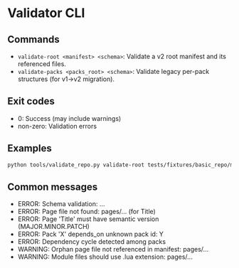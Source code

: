 # Validator CLI

## Commands

- `validate-root <manifest> <schema>`: Validate a v2 root manifest and its referenced files.
- `validate-packs <packs_root> <schema>`: Validate legacy per-pack structures (for v1→v2 migration).

## Exit codes

- 0: Success (may include warnings)
- non-zero: Validation errors

## Examples

```bash
python tools/validate_repo.py validate-root tests/fixtures/basic_repo/manifest.yml schema/root-manifest.schema.json
```

## Common messages

- ERROR: Schema validation: ...
- ERROR: Page file not found: pages/... (for Title)
- ERROR: Page 'Title' must have semantic version (MAJOR.MINOR.PATCH)
- ERROR: Pack 'X' depends_on unknown pack id: Y
- ERROR: Dependency cycle detected among packs
- WARNING: Orphan page file not referenced in manifest: pages/...
- WARNING: Module files should use .lua extension: pages/...

